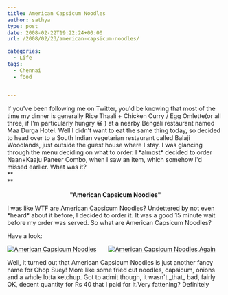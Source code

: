 ```yaml
---
title: American Capsicum Noodles
author: sathya
type: post
date: 2008-02-22T19:22:24+00:00
url: /2008/02/23/american-capsicum-noodles/

categories:
  - Life
tags:
  - Chennai
  - food


---
```

If you've been following me on Twitter, you'd be knowing that most of the time my dinner is generally Rice Thaali + Chicken Curry / Egg Omlette(or all three, if I'm particularly hungry 😀 ) at a nearby Bengali restaurant named Maa Durga Hotel. Well I didn't want to eat the same thing today, so decided to head over to a South Indian vegetarian restaurant called Balaji Woodlands, just outside the guest house where I stay. I was glancing through the menu deciding on what to order. I \*almost\* decided to order Naan+Kaaju Paneer Combo, when I saw an item, which somehow I'd missed earlier. What was it?  
**  
** 

<p align="center">
  <strong>"American Capsicum Noodles"</strong>
</p>

I was like WTF are American Capsicum Noodles? Undettered by not even \*heard\* about it before, I decided to order it. It was a good 15 minute wait before my order was served. So what are American Capsicum Noodles?

Have a look:

<!--more-->

  
[![American Capsicum Noodles][1]][2]       [![American Capsicum Noodles,Again][3]][4]

Well, it turned out that American Capsicum Noodles is just another fancy name for Chop Suey! More like some fried cut noodles, capsicum, onions and a whole lotta ketchup. Got to admit though, it wasn't \_that\_ bad, fairly OK, decent quantity for Rs 40 that I paid for it.Very fattening? Definitely

 [1]: https://farm4.static.flickr.com/3079/2283619985_e77bbb0ba6_m.jpg
 [2]: https://www.flickr.com/photos/sathyabhat/2283619985/ "American Capsicum Noodles"
 [3]: https://farm4.static.flickr.com/3212/2284404608_c917b033d9_m.jpg
 [4]: https://www.flickr.com/photos/sathyabhat/2284404608/ "American Capsicum Noodles, Again"

